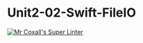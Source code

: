 # Unit2-02-Swift-FileIO
[![Mr Coxall's Super Linter](https://github.com/ICS4U-Programming-JohnnatanYM/Unit2-02-Swift-FileIO/workflows/Mr%20Coxall's%20Super%20Linter/badge.svg)](https://github.com/ICS4U-Programming-JohnnatanYM/Unit2-02-Swift-FileIO/actions/)
